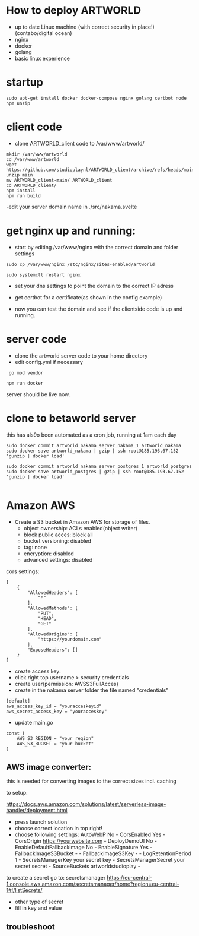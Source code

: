 # How to deploy ARTWORLD

- up to date Linux machine (with correct security in place!) (contabo/digital ocean)
- nginx
- docker
- golang
- basic linux experience

# startup

`sudo apt-get install docker docker-compose nginx golang certbot node npm unzip`

# client code

- clone ARTWORLD_client code to /var/www/artworld/

```
mkdir /var/www/artworld
cd /var/www/artworld
wget https://github.com/studioplaynl/ARTWORLD_client/archive/refs/heads/main.zip
unzip main
mv ARTWORLD_client-main/ ARTWORLD_client
cd ARTWORLD_client/
npm install
npm run build
```

-edit your server domain name in ./src/nakama.svelte

# get nginx up and running:

- start by editing /var/www/nginx with the correct domain and folder settings

`sudo cp /var/www/nginx /etc/nginx/sites-enabled/artworld `

`sudo systemctl restart nginx`

- set your dns settings to point the domain to the correct IP adress

- get certbot for a certificate(as shown in the config example)

- now you can test the domain and see if the clientside code is up and running.

# server code

- clone the artworld server code to your home directory
- edit config.yml if necessary

` go mod vendor`

`npm run docker`

server should be live now.

# clone to betaworld server

this has als9o been automated as a cron job, running at 1am each day

```
sudo docker commit artworld_nakama_server_nakama_1 artworld_nakama
sudo docker save artworld_nakama | gzip | ssh root@185.193.67.152 'gunzip | docker load'

sudo docker commit artworld_nakama_server_postgres_1 artworld_postgres
sudo docker save artworld_postgres | gzip | ssh root@185.193.67.152 'gunzip | docker load'


```

# Amazon AWS

- Create a S3 bucket in Amazon AWS for storage of files.
  - object ownership: ACLs enabled(object writer)
  - block public acces: block all
  - bucket versioning: disabled
  - tag: none
  - encryption: disabled
  - advanced settings: disabled

cors settings:

```
[
    {
        "AllowedHeaders": [
            "*"
        ],
        "AllowedMethods": [
            "PUT",
            "HEAD",
            "GET"
        ],
        "AllowedOrigins": [
            "https://yourdomain.com"
        ],
        "ExposeHeaders": []
    }
]

```

- create access key:
- click right top username > security credentials
- create user(permission: AWSS3FullAcces)
- create in the nakama server folder the file named "credentials"

```
[default]
aws_access_key_id = "youracceskeyid"
aws_secret_access_key = "youracceskey"

```

- update main.go

```
const (
	AWS_S3_REGION = "your region"
	AWS_S3_BUCKET = "your bucket"
)

```

## AWS image converter:

this is needed for converting images to the correct sizes incl. caching

to setup:

https://docs.aws.amazon.com/solutions/latest/serverless-image-handler/deployment.html

- press launch solution
- choose correct location in top right!
- choose following settings:
  AutoWebP No -
  CorsEnabled Yes -
  CorsOrigin https://yourwebsite.com -
  DeployDemoUI No -
  EnableDefaultFallbackImage No -
  EnableSignature Yes -
  FallbackImageS3Bucket - -
  FallbackImageS3Key - -
  LogRetentionPeriod 1 -
  SecretsManagerKey your secret key -
  SecretsManagerSecret your secret secret -
  SourceBuckets artworldstudioplay -

to create a secret go to: secretsmanager
https://eu-central-1.console.aws.amazon.com/secretsmanager/home?region=eu-central-1#!/listSecrets/

- other type of secret
- fill in key and value

## troubleshoot
